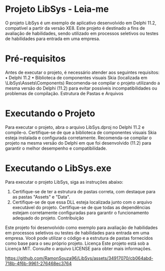 # Projeto LibSys - Leia-me
O projeto LibSys é um exemplo de aplicativo desenvolvido em Delphi 11.2, compatível a partir da versão XE8. Este projeto é destinado a fins de avaliação de habilidades, sendo utilizado em processos seletivos ou testes de habilidades para entrada em uma empresa.

# Pré-requisitos
Antes de executar o projeto, é necessário atender aos seguintes requisitos:
•	Delphi 11.2
•	Biblioteca de componentes visuais Skia (localizada em \LibSys\Assets\Components)
Recomenda-se compilar o projeto utilizando a mesma versão do Delphi (11.2) para evitar possíveis incompatibilidades ou problemas de compilação.
Estrutura de Pastas e Arquivos

# Executando o Projeto
Para executar o projeto, abra o arquivo LibSys.dproj no Delphi 11.2 e compile-o. Certifique-se de que a biblioteca de componentes visuais Skia esteja instalada e configurada corretamente.
Recomenda-se compilar o projeto na mesma versão do Delphi em que foi desenvolvido (11.2) para garantir o melhor desempenho e compatibilidade.

# Executando o LibSys.exe
Para executar o projeto LibSys, siga as instruções abaixo:
1.	Certifique-se de ter a estrutura de pastas correta, com destaque para as pastas "Assets" e "Data".
2.	Certifique-se de que essa DLL esteja localizada junto com o arquivo executável do projeto.
Certifique-se de que todas as dependências estejam corretamente configuradas para garantir o funcionamento adequado do projeto.
Contribuição

Este projeto foi desenvolvido como exemplo para avaliação de habilidades em processos seletivos ou testes de habilidades para entrada em uma empresa. Você pode utilizar o código e a estrutura de pastas fornecidos como base para o seu próprio projeto.
Licença
Este projeto está sob a Licença MIT. Consulte o arquivo LICENSE para obter mais informações.


https://github.com/RamonSouza96/LibSys/assets/34917070/cb064abd-718b-4f6b-9961-276468ec3764


